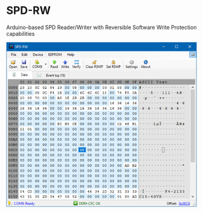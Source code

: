 # SPD-RW
Arduino-based SPD Reader/Writer with Reversible Software Write Protection capabilities

<p align="center">
<img src="images/spdrwgui_16848833.png?raw=true" alt="GUI screenshot">
</p>
